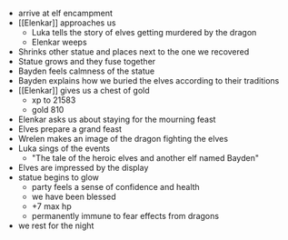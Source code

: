 - arrive at elf encampment
- [[Elenkar]] approaches us
	- Luka tells the story of elves getting murdered by the dragon
	- Elenkar weeps
- Shrinks other statue and places next to the one we recovered
- Statue grows and they fuse together
- Bayden feels calmness of the statue
- Bayden explains how we buried the elves according to their traditions
- [[Elenkar]] gives us a chest of gold
	- xp to 21583
	- gold 810
- Elenkar asks us about staying for the mourning feast
- Elves prepare a grand feast
- Wrelen makes an image of the dragon fighting the elves
- Luka sings of the events
	- "The tale of the heroic elves and another elf named Bayden"
- Elves are impressed by the display
- statue begins to glow
	- party feels a sense of confidence and health
	- we have been blessed
	- +7 max hp
	- permanently immune to fear effects from dragons
- we rest for the night